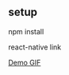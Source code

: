 
## setup

npm install

react-native link

[Demo GIF](https://github.com/Bickson/FireAlarm/raw/master/demo.gif)
